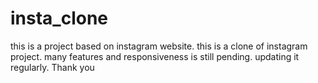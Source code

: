 # insta_clone
this is a project based on instagram website. 
this is a clone of instagram project.
many features and responsiveness is still pending.
updating it regularly.
Thank you
